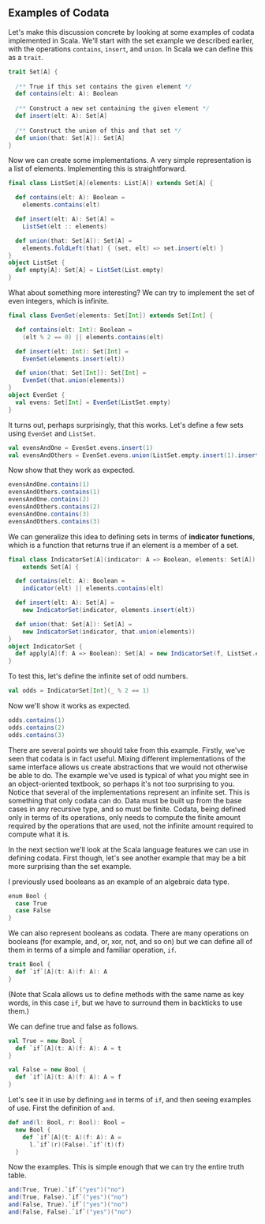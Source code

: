 ## Examples of Codata

Let's make this discussion concrete by looking at some examples of codata implemented in Scala.
We'll start with the set example we described earlier, with the operations `contains`, `insert`, and `union`. In Scala we can define this as a `trait`.

```scala mdoc:silent
trait Set[A] {
  
  /** True if this set contains the given element */
  def contains(elt: A): Boolean
  
  /** Construct a new set containing the given element */
  def insert(elt: A): Set[A]
  
  /** Construct the union of this and that set */
  def union(that: Set[A]): Set[A]
}
```

Now we can create some implementations. A very simple representation is a list of elements.
Implementing this is straightforward.

```scala mdoc:silent
final class ListSet[A](elements: List[A]) extends Set[A] {

  def contains(elt: A): Boolean =
    elements.contains(elt)

  def insert(elt: A): Set[A] =
    ListSet(elt :: elements)

  def union(that: Set[A]): Set[A] =
    elements.foldLeft(that) { (set, elt) => set.insert(elt) }
}
object ListSet {
  def empty[A]: Set[A] = ListSet(List.empty)
}
```

What about something more interesting? We can try to implement the set of even integers, which is infinite.

```scala mdoc:silent
final class EvenSet(elements: Set[Int]) extends Set[Int] {

  def contains(elt: Int): Boolean =
    (elt % 2 == 0) || elements.contains(elt)

  def insert(elt: Int): Set[Int] =
    EvenSet(elements.insert(elt))

  def union(that: Set[Int]): Set[Int] =
    EvenSet(that.union(elements))
}
object EvenSet {
  val evens: Set[Int] = EvenSet(ListSet.empty)
}
```

It turns out, perhaps surprisingly, that this works.
Let's define a few sets using `EvenSet` and `ListSet`.

```scala mdoc:silent
val evensAndOne = EvenSet.evens.insert(1)
val evensAndOthers = EvenSet.evens.union(ListSet.empty.insert(1).insert(3))
```

Now show that they work as expected.

```scala mdoc
evensAndOne.contains(1)
evensAndOthers.contains(1)
evensAndOne.contains(2)
evensAndOthers.contains(2)
evensAndOne.contains(3)
evensAndOthers.contains(3)
```

We can generalize this idea to defining sets in terms of **indicator functions**, which is a function that returns true if an element is a member of a set.

```scala mdoc:silent
final class IndicatorSet[A](indicator: A => Boolean, elements: Set[A])
    extends Set[A] {

  def contains(elt: A): Boolean =
    indicator(elt) || elements.contains(elt)

  def insert(elt: A): Set[A] =
    new IndicatorSet(indicator, elements.insert(elt))

  def union(that: Set[A]): Set[A] =
    new IndicatorSet(indicator, that.union(elements))
}
object IndicatorSet {
  def apply[A](f: A => Boolean): Set[A] = new IndicatorSet(f, ListSet.empty)
}
```

To test this, let's define the infinite set of odd numbers.

```scala mdoc:silent
val odds = IndicatorSet[Int](_ % 2 == 1)
```

Now we'll show it works as expected.

```scala mdoc
odds.contains(1)
odds.contains(2)
odds.contains(3)
```

There are several points we should take from this example. Firstly, we've seen that codata is in fact useful. Mixing different implementations of the same interface allows us create abstractions that we would not otherwise be able to do. The example we've used is typical of what you might see in an object-oriented textbook, so perhaps it's not too surprising to you. Notice that several of the implementations represent an infinite set. This is something that only codata can do. Data must be built up from the base cases in any recursive type, and so must be finite. Codata, being defined only in terms of its operations, only needs to compute the finite amount required by the operations that are used, not the infinite amount required to compute what it is.

In the next section we'll look at the Scala language features we can use in defining codata. First though, let's see another example that may be a bit more surprising than the set example.

I previously used booleans as an example of an algebraic data type.

```scala mdoc:silent
enum Bool {
  case True
  case False
}
```

We can also represent booleans as codata. There are many operations on booleans (for example, and, or, xor, not, and so on) but we can define all of them in terms of a simple and familiar operation, `if`.

```scala mdoc:reset:silent
trait Bool {
  def `if`[A](t: A)(f: A): A
}
```

(Note that Scala allows us to define methods with the same name as key words, in this case `if`, but we have to surround them in backticks to use them.)

We can define true and false as follows.

```scala mdoc:silent
val True = new Bool {
  def `if`[A](t: A)(f: A): A = t
}

val False = new Bool {
  def `if`[A](t: A)(f: A): A = f
}
```

Let's see it in use by defining `and` in terms of `if`, and then seeing examples of use.
First the definition of `and`.

```scala mdoc:silent
def and(l: Bool, r: Bool): Bool =
  new Bool {
    def `if`[A](t: A)(f: A): A =
      l.`if`(r)(False).`if`(t)(f)
  }
```

Now the examples. This is simple enough that we can try the entire truth table.

```scala mdoc
and(True, True).`if`("yes")("no")
and(True, False).`if`("yes")("no")
and(False, True).`if`("yes")("no")
and(False, False).`if`("yes")("no")
```
